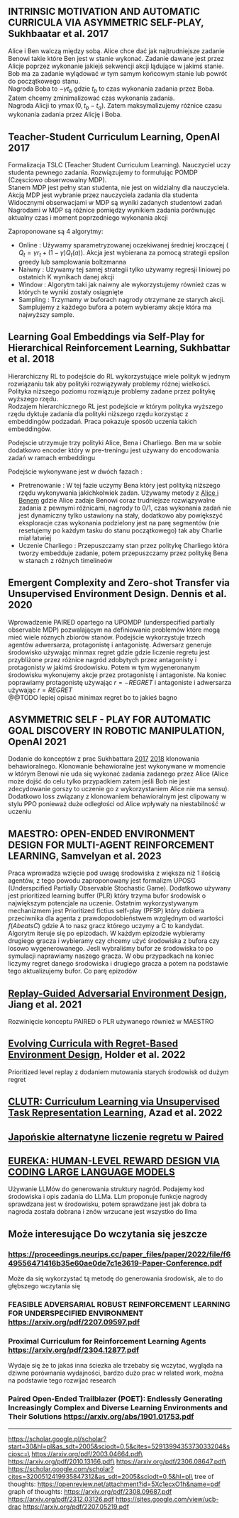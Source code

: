 ## INTRINSIC MOTIVATION AND AUTOMATIC CURRICULA VIA ASYMMETRIC SELF-PLAY, Sukhbaatar et al. 2017

Alice i Ben walczą między sobą. Alice chce dać jak najtrudniejsze zadanie Benowi takie które Ben jest w stanie wykonać. Zadanie dawane
jest przez Alicje poprzez wykonanie jakiejś sekwencji akcji lądujące w jakimś stanie. Bob ma za zadanie wylądować w tym samym końcowym stanie lub powrót do początkowego stanu.\
Nagroda Boba to $-\gamma t_b$ gdzie $t_b$ to czas wykonania zadania przez Boba. Zatem chcemy zminimalizować czas wykonania zadania.\
Nagroda Alicji to $\gamma \max(0, t_b-t_a)$. Zatem maksymalizujemy różnice czasu wykonania zadania przez Alicję i Boba. 

## Teacher-Student Curriculum Learning, OpenAI 2017

Formalizacja TSLC (Teacher Student Curriculum Learning). Nauczyciel uczy studenta pewnego zadania. Rozwiązujemy to formułując POMDP (Częsciowo obserwowalny MDP).\
Stanem MDP jest pełny stan studenta, nie jest on widzialny dla nauczyciela.\
Akcją MDP jest wybranie przez nauczyciela zadania dla studenta\
Widocznymi obserwacjami w MDP są wyniki zadanych studentowi zadań\
Nagrodami w MDP są różnice pomiędzy wynikiem zadania porównując aktualny czas i moment poprzedniego wykonania akcji

Zaproponowane są 4 algorytmy:
 - Online : Używamy sparametryzowanej oczekiwanej średniej kroczącej ( $Q_t = \gamma r_t + (1- \gamma) Q_t(a)$). Akcja jest wybierana za pomocą strategii epsilon greedy lub samplowania boltzmanna 
 - Naiwny : Używamy tej samej strategii tylko używamy regresji liniowej po ostatnich K wynikach danej akcji
 - Window : Algorytm taki jak naiwny ale wykorzystujemy również czas w których te wyniki zostały osiągnięte
 - Sampling : Trzymamy w buforach nagrody otrzymane ze starych akcji. Samplujemy z każdego bufora a potem wybieramy akcje która ma najwyższy sample.

## Learning Goal Embeddings via Self-Play for Hierarchical Reinforcement Learning, Sukhbattar et al. 2018

Hierarchiczny RL to podejście do RL wykorzystujące wiele polityk w jednym rozwiązaniu tak aby polityki rozwiązywały problemy różnej wielkości. Polityka niższego poziomu rozwiązuje problemy zadane przez politykę wyższego rzędu.\
Rodzajem hierarchicznego RL jest podejście w którym polityka wyższego rzędu dyktuje zadania dla polityki niższego rzędu korzystąc z embeddingów podzadań.
Praca pokazuje sposób uczenia takich embeddingów.

Podejscie utrzymuje trzy polityki Alice, Bena i Charliego. Ben ma w sobie dodatkowo encoder który w pre-treningu jest używany do encodowania zadań w ramach embeddingu

Podejście wykonywane jest w dwóch fazach :
 - Pretrenowanie : W tej fazie uczymy Bena który jest polityką niższego rzędu wykonywania jakichkolwiek zadan. Używamy metody z 
 [Alice i Benem](#intrinsic-motivation) gdzie Alice zadaje Benowi coraz trudniejsze rozwiązywalne zadania z pewnymi różnicami, 
 nagrody to 0/1, czas wykonania zadań nie jest dynamiczny tylko ustawiony na stały, dodatkowo aby powiększyć eksploracje czas wykonania
  podzielony jest na parę segmentów (nie resetujemy po każdym tasku do stanu początkowego) tak aby Charlie miał łatwiej 
 - Uczenie Charliego :  Przepuszczamy stan przez politykę Charliego która tworzy embedduje zadanie, potem przepuszczamy przez politykę Bena w 
 stanach z różnych timelineów

## Emergent Complexity and Zero-shot Transfer via Unsupervised Environment Design. Dennis et al. 2020

Wprowadzenie PAIRED opartego na UPOMDP (underspecified partially observable MDP) pozwalającym na definiowanie problemów które mogą mieć wiele róznych 
zbiorów stanów. Podejście wykorzystuje trzech agentów adwersarza, protagonistę i antagonistę. Adwersarz generuje środowisko używając minmax regret gdzie
gdzie liczenie regretu jest przybliżone przez różnice nagród zdobytych przez antagonisty i protagonisty w jakimś środowisku. Potem w tym wygeneronanym
środowisku wykonujemy akcje przez protagonistę i antagoniste. Na koniec poprawiamy protagonistę używając $r = -REGRET$ i antagoniste i adwersarza używając 
$r = REGRET$\
@@TODO lepiej opisać minimax regret bo to jakieś bagno

## ASYMMETRIC SELF - PLAY FOR AUTOMATIC GOAL DISCOVERY IN ROBOTIC MANIPULATION, OpenAI 2021

Dodanie do konceptów z prac Sukhbattara [2017](#intrinsic-motivation) [2018](#learning-goal-embeddings) klonowania behawioralnego. Klonowanie behawioralne jest wykonywane w momencie w którym Benowi nie uda się wykonać zadania zadanego przez Alice (Alice może dojść do celu tylko przypadkiem zatem jeśli Bob nie jest zdecydowanie gorszy to uczenie go z wykorzystaniem Alice nie ma sensu). Dodatkowo loss związany z klonowaniem behawioralnym jest clipowany w stylu PPO ponieważ duże odległości od Alice wpływały na niestabilność w uczeniu

## MAESTRO: OPEN-ENDED ENVIRONMENT DESIGN FOR MULTI-AGENT REINFORCEMENT LEARNING, Samvelyan et al. 2023

Praca wprowadza wzięcie pod uwagę środowiska z większa niż 1 ilością agentów, z tego powodu zaproponowany jest formalizm UPOSG (Underspcified Partially Observable Stochastic Game). Dodatkowo używany jest prioritized learning buffer (PLR) który trzyma bufor środowisk o największym potencjale na uczenie. Ostatnim wykorzystywanym mechanizmem jest Prioritized fictius self-play (PFSP) który dobiera przeciwnika dla agenta z prawdopodobieństwem względnym od wartości $f(A beats C)$ gdzie A to nasz gracz którego uczymy a C to kandydat.\
Algorytm iteruje się po epizodach. W każdym epizodzie wybieramy drugiego gracza i wybieramy czy chcemy użyć środowiska z bufora czy losowo wygenerowanego.
Jesli wybraliśmy bufor ze środowiska to po symulacji naprawiamy naszego gracza. W obu przypadkach na koniec liczymy regret danego środowiska i drugiego gracza a potem na podstawie tego aktualizujemy bufor. Co parę epizodów 


## [Replay-Guided Adversarial Environment Design](https://arxiv.org/pdf/2110.02439.pdf), Jiang et al. 2021

Rozwinięcie konceptu PAIRED o PLR używanego również w MAESTRO

## [Evolving Curricula with Regret-Based Environment Design](https://arxiv.org/pdf/2203.01302.pdf), Holder et al. 2022

Prioritized level replay z dodaniem mutowania starych środowisk od dużym regret

## [CLUTR: Curriculum Learning via Unsupervised Task Representation Learning](https://arxiv.org/pdf/2210.10243.pdf), Azad et al. 2022

## [Japońskie alternatyne liczenie regretu w Paired](https://www.jstage.jst.go.jp/article/pjsai/JSAI2023/0/JSAI2023_3E1GS201/_pdf)


## [EUREKA: HUMAN-LEVEL REWARD DESIGN VIA CODING LARGE LANGUAGE MODELS](https://arxiv.org/pdf/2310.12931.pdf)

Używanie LLMów do generowania struktury nagród. Podajemy kod środowiska i opis zadania do LLMa. LLm proponuje funkcje nagrody sprawdzana jest w środowisku, potem sprawdzane jest jak dobra ta nagroda została dobrana i znów wrzucane jest wszystko do llma

## Może interesujące Do wczytania się jeszcze

### https://proceedings.neurips.cc/paper_files/paper/2022/file/f649556471416b35e60ae0de7c1e3619-Paper-Conference.pdf

Może da się wykorzystać tą metodę do generowania środowisk, ale to do głębszego wczytania się


### FEASIBLE ADVERSARIAL ROBUST REINFORCEMENT LEARNING FOR UNDERSPECIFIED ENVIRONMENT https://arxiv.org/pdf/2207.09597.pdf


### Proximal Curriculum for Reinforcement Learning Agents https://arxiv.org/pdf/2304.12877.pdf

Wydaje się że to jakaś inna ściezka ale trzebaby się wczytać, wygląda na dziwne porównania wydajności, bardzo dużo prac w related work, można na podstawie tego rozwijać research


### Paired Open-Ended Trailblazer (POET): Endlessly Generating Increasingly Complex and Diverse Learning Environments and Their Solutions https://arxiv.org/abs/1901.01753.pdf
--------------------------------------------
https://scholar.google.pl/scholar?start=30&hl=pl&as_sdt=2005&sciodt=0,5&cites=5291399435373033204&scipsc=\
https://arxiv.org/pdf/2003.04664.pdf\
https://arxiv.org/pdf/2010.13166.pdf\
https://arxiv.org/pdf/2306.08647.pdf\
https://scholar.google.com/scholar?cites=3200512419935847312&as_sdt=2005&sciodt=0,5&hl=pl\
tree of thoughts: https://openreview.net/attachment?id=5Xc1ecxO1h&name=pdf
graph of thoughts: https://arxiv.org/pdf/2308.09687.pdf
https://arxiv.org/pdf/2312.03126.pdf
https://sites.google.com/view/ucb-drac
https://arxiv.org/pdf/2207.05219.pdf

